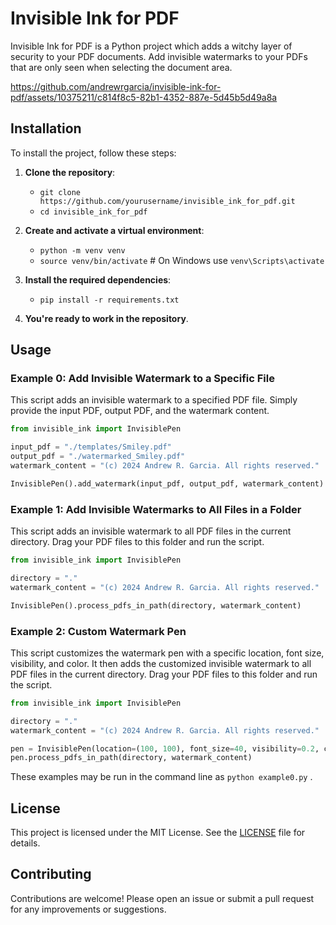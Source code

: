 # Invisible Ink for PDF

Invisible Ink for PDF is a Python project which adds a witchy layer of security to your PDF documents. Add invisible watermarks to your PDFs that are only seen when selecting the document area.



https://github.com/andrewrgarcia/invisible-ink-for-pdf/assets/10375211/c814f8c5-82b1-4352-887e-5d45b5d49a8a



## Installation

To install the project, follow these steps:

1. **Clone the repository**:
    - `git clone https://github.com/yourusername/invisible_ink_for_pdf.git`
    - `cd invisible_ink_for_pdf`

2. **Create and activate a virtual environment**:
    - `python -m venv venv`
    - `source venv/bin/activate`  # On Windows use `venv\Scripts\activate`

3. **Install the required dependencies**:
    - `pip install -r requirements.txt`

4. **You're ready to work in the repository**.

## Usage

### Example 0: Add Invisible Watermark to a Specific File

This script adds an invisible watermark to a specified PDF file. Simply provide the input PDF, output PDF, and the watermark content.

```python
from invisible_ink import InvisiblePen

input_pdf = "./templates/Smiley.pdf"
output_pdf = "./watermarked_Smiley.pdf"
watermark_content = "(c) 2024 Andrew R. Garcia. All rights reserved." 

InvisiblePen().add_watermark(input_pdf, output_pdf, watermark_content)
```

### Example 1: Add Invisible Watermarks to All Files in a Folder

This script adds an invisible watermark to all PDF files in the current directory. Drag your PDF files to this folder and run the script.

```python
from invisible_ink import InvisiblePen

directory = "."
watermark_content = "(c) 2024 Andrew R. Garcia. All rights reserved." 

InvisiblePen().process_pdfs_in_path(directory, watermark_content)
```

### Example 2: Custom Watermark Pen

This script customizes the watermark pen with a specific location, font size, visibility, and color. It then adds the customized invisible watermark to all PDF files in the current directory. Drag your PDF files to this folder and run the script.

```python
from invisible_ink import InvisiblePen

directory = "."
watermark_content = "(c) 2024 Andrew R. Garcia. All rights reserved." 

pen = InvisiblePen(location=(100, 100), font_size=40, visibility=0.2, color=(255, 255, 255))
pen.process_pdfs_in_path(directory, watermark_content)
```

These examples may be run in the command line as `python example0.py` .

## License

This project is licensed under the MIT License. See the [LICENSE](LICENSE) file for details.

## Contributing

Contributions are welcome! Please open an issue or submit a pull request for any improvements or suggestions.

